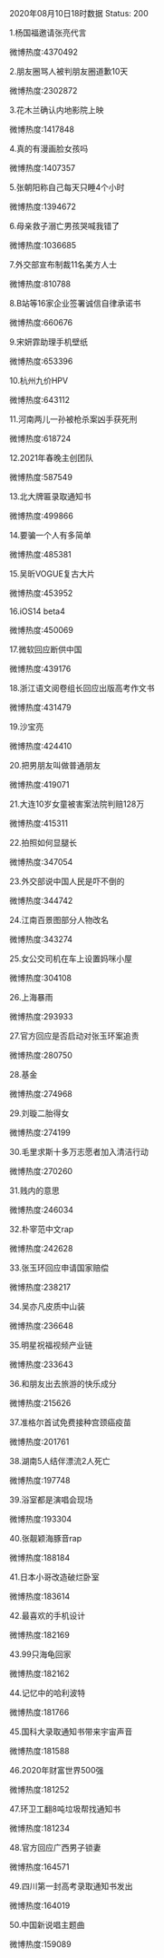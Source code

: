 2020年08月10日18时数据
Status: 200

1.杨国福邀请张亮代言

微博热度:4370492

2.朋友圈骂人被判朋友圈道歉10天

微博热度:2302872

3.花木兰确认内地影院上映

微博热度:1417848

4.真的有漫画脸女孩吗

微博热度:1407357

5.张朝阳称自己每天只睡4个小时

微博热度:1394672

6.母亲救子溺亡男孩哭喊我错了

微博热度:1036685

7.外交部宣布制裁11名美方人士

微博热度:810788

8.B站等16家企业签署诚信自律承诺书

微博热度:660676

9.宋妍霏助理手机壁纸

微博热度:653396

10.杭州九价HPV

微博热度:643112

11.河南两儿一孙被枪杀案凶手获死刑

微博热度:618724

12.2021年春晚主创团队

微博热度:587549

13.北大牌匾录取通知书

微博热度:499866

14.要骗一个人有多简单

微博热度:485381

15.吴昕VOGUE复古大片

微博热度:453952

16.iOS14 beta4

微博热度:450069

17.微软回应断供中国

微博热度:439176

18.浙江语文阅卷组长回应出版高考作文书

微博热度:431479

19.沙宝亮

微博热度:424410

20.把男朋友叫做普通朋友

微博热度:419071

21.大连10岁女童被害案法院判赔128万

微博热度:415311

22.拍照如何显腿长

微博热度:347054

23.外交部说中国人民是吓不倒的

微博热度:344742

24.江南百景图部分人物改名

微博热度:343274

25.女公交司机在车上设置妈咪小屋

微博热度:304108

26.上海暴雨

微博热度:293933

27.官方回应是否启动对张玉环案追责

微博热度:280750

28.基金

微博热度:274968

29.刘璇二胎得女

微博热度:274199

30.毛里求斯十多万志愿者加入清洁行动

微博热度:270260

31.贱内的意思

微博热度:246034

32.朴宰范中文rap

微博热度:242628

33.张玉环回应申请国家赔偿

微博热度:238217

34.吴亦凡皮质中山装

微博热度:236648

35.明星祝福视频产业链

微博热度:233643

36.和朋友出去旅游的快乐成分

微博热度:215626

37.准格尔首试免费接种宫颈癌疫苗

微博热度:201761

38.湖南5人结伴漂流2人死亡

微博热度:197748

39.浴室都是演唱会现场

微博热度:193304

40.张靓颖海豚音rap

微博热度:188184

41.日本小哥改造破烂卧室

微博热度:183614

42.最喜欢的手机设计

微博热度:182169

43.99只海龟回家

微博热度:182162

44.记忆中的哈利波特

微博热度:181766

45.国科大录取通知书带来宇宙声音

微博热度:181588

46.2020年财富世界500强

微博热度:181252

47.环卫工翻8吨垃圾帮找通知书

微博热度:181234

48.官方回应广西男子锁妻

微博热度:164571

49.四川第一封高考录取通知书发出

微博热度:164019

50.中国新说唱主题曲

微博热度:159089

